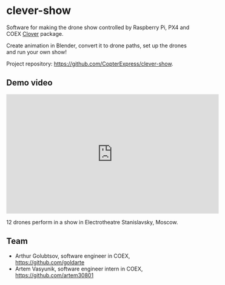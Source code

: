 # clever-show

Software for making the drone show controlled by Raspberry Pi, PX4 and COEX [Clover](https://github.com/CopterExpress/clover) package.

Create animation in Blender, convert it to drone paths, set up the drones and run your own show!

Project repository: https://github.com/CopterExpress/clever-show.

## Demo video

<iframe width="560" height="315" src="https://www.youtube.com/embed/HdHbZFz7nR0" frameborder="0" allow="accelerometer; autoplay; encrypted-media; gyroscope; picture-in-picture" allowfullscreen></iframe>

12 drones perform in a show in Electrotheatre Stanislavsky, Moscow.

## Team

* Arthur Golubtsov, software engineer in COEX, https://github.com/goldarte
* Artem Vasyunik, software engineer intern in COEX, https://github.com/artem30801
